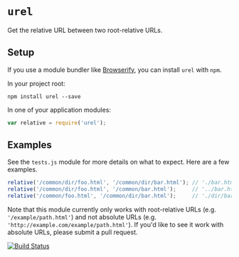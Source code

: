 # `urel`

Get the relative URL between two root-relative URLs.

## Setup

If you use a module bundler like [Browserify](http://browserify.org/), you can install `urel` with `npm`.

In your project root:

    npm install urel --save

In one of your application modules:

```js
var relative = require('urel');
```

## Examples

See the `tests.js` module for more details on what to expect.  Here are a few examples.

```js
relative('/common/dir/foo.html', '/common/dir/bar.html'); // './bar.html'
relative('/common/dir/foo.html', '/common/bar.html');     // '../bar.html'
relative('/common/foo.html', '/common/dir/bar.html');     // './dir/bar.html'
```

Note that this module currently only works with root-relative URLs (e.g. `'/example/path.html'`) and not absolute URLs (e.g. `'http://example.com/example/path.html'`).  If you'd like to see it work with absolute URLs, please submit a pull request.

[![Build Status](https://travis-ci.org/tschaub/urel.svg?branch=master)](https://travis-ci.org/tschaub/urel)
